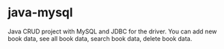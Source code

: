 # java-mysql
Java CRUD project with MySQL and JDBC for the driver. You can add new book data, see all book data, search book data, delete book data.

